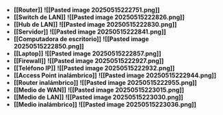 - **[[Router]]** **![[Pasted image 20250515222751.png]]**
- **[[Switch de LAN]]** **![[Pasted image 20250515222826.png]]**
- **[[Hub de LAN]]** **![[Pasted image 20250515222830.png]]**
- **[[Servidor]]** **![[Pasted image 20250515222841.png]]**
- **[[Computadora de escritorio]]** **![[Pasted image 20250515222850.png]]**
- **[[Laptop]]** **![[Pasted image 20250515222857.png]]**
- **[[Firewall]]** **![[Pasted image 20250515222927.png]]**
- **[[Teléfono IP]]** **![[Pasted image 20250515222932.png]]**
- **[[Access Point inalámbrico]]** **![[Pasted image 20250515222944.png]]**
- **[[Router inalámbrico]]** **![[Pasted image 20250515222955.png]]**
- **[[Medio de WAN]]** **![[Pasted image 20250515223015.png]]**
- **[[Medio de LAN]]** **![[Pasted image 20250515223030.png]]**
- **[[Medio inalámbrico]]** **![[Pasted image 20250515223036.png]]**

